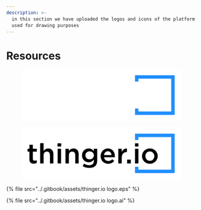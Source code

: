 ```yaml
---
description: >-
  in this section we have uploaded the logos and icons of the platform to be
  used for drawing purposes
---
```


# Resources

<figure><img src="../.gitbook/assets/thinger logo white.png" alt="thinger.io logo"><figcaption></figcaption></figure>

<figure><img src="../.gitbook/assets/thinger logo black.png" alt="thinger.io logo dark"><figcaption></figcaption></figure>

{% file src="../.gitbook/assets/thinger.io logo.eps" %}

{% file src="../.gitbook/assets/thinger.io logo.ai" %}
